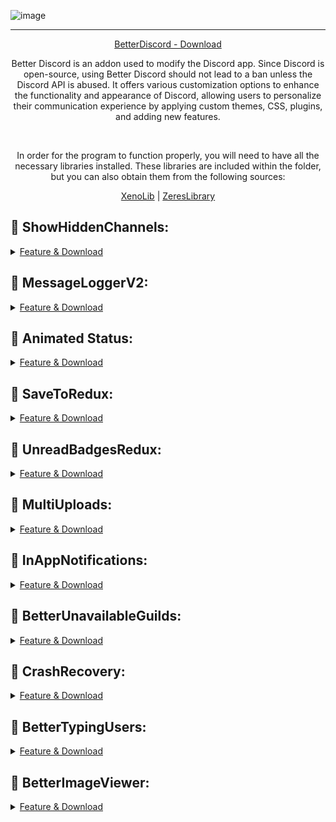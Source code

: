 ![image](https://i.postimg.cc/mkpCvQ4G/Discord-Plugins-White.png)

---
<p align = "center">
  <a href = "https://docs.betterdiscord.app/users/getting-started/installation/">BetterDiscord - Download</a>
</p>

<p align="center">
Better Discord is an addon used to modify the Discord app. Since Discord is open-source, using Better Discord should not lead to a ban unless the Discord API is abused. It offers various customization options to enhance the functionality and appearance of Discord, allowing users to personalize their communication experience by applying custom themes, CSS, plugins, and adding new features.
    </p>

<br>

<p align="center">
In order for the program to function properly, you will need to have all the necessary libraries installed. These libraries are included within the folder, but you can also obtain them from the following sources:
    </p>
    
<div align="center">
    <a href="https://github.com/1Lighty/BetterDiscordPlugins/blob/master/Plugins/1XenoLib.plugin.js">XenoLib</a> | <a href="https://betterdiscord.app/Download?id=9">ZeresLibrary</a>
</div>





## 🔵 ShowHiddenChannels:

<details>
    <summary>
        <a href="https://github.com/BloodOnTop/DiscordPlugins/blob/main/ShowHiddenChannels.plugin.js">Feature & Download</a>
    </summary>
    ShowHiddenChannels is a plugin for BetterDiscord that allows users to view information about hidden channels in a Discord server, such as their name, description and which roles or users have access to these hidden channels. Please note that this plugin will not allow you to read the messages in these channels, it will only show you information about them. 
</details>


## 🔵 MessageLoggerV2:

<details>
    <summary>
        <a href="https://github.com/BloodOnTop/DiscordPlugins/blob/main/MessageLoggerV2.plugin.js">Feature & Download</a>
    </summary>
    Saves all deleted and purged messages, as well as all edit history and ghost pings. With highly configurable ignore options, and even restoring deleted messages after restarting Discord. Previously known as Message Logger / MessageLogger.
</details>

## 🔵 Animated Status:

<details>
    <summary>
        <a href="https://github.com/BloodOnTop/DiscordPlugins/blob/main/Animated_Status.plugin.js">Feature & Download</a>
    </summary>
    Allows you to save Custom Statuses as Quick Select. 
</details>


## 🔵 SaveToRedux:

<details>
    <summary>
        <a href="https://github.com/BloodOnTop/DiscordPlugins/blob/main/SaveToRedux.plugin.js">Feature & Download</a>
    </summary>
    Allows you to save images, videos, profile icons, server icons, reactions, emotes and custom status emotes to any folder quickly. Previously known as Save To / SaveTo. 
</details>


## 🔵 UnreadBadgesRedux:

<details>
    <summary>
        <a href="https://github.com/BloodOnTop/DiscordPlugins/blob/main/UnreadBadgesRedux.plugin.js">Feature & Download</a>
    </summary>
    Adds a number badge to server icons and channels. 
</details>


## 🔵 MultiUploads:

<details>
    <summary>
        <a href="https://github.com/BloodOnTop/DiscordPlugins/blob/main/MultiUploads.plugin.js">Feature & Download</a>
    </summary>
    Multiple uploads send in a single message, like on mobile. Hold shift while pressing the upload button to only upload one. Adds ability to paste multiple times. 
</details>


## 🔵 InAppNotifications:

<details>
    <summary>
        <a href="https://github.com/BloodOnTop/DiscordPlugins/blob/main/InAppNotifications.plugin.js">Feature & Download</a>
    </summary>
    Show a notification in Discord when someone sends a message, just like on mobile. 
</details>


## 🔵 BetterUnavailableGuilds:

<details>
    <summary>
        <a href="https://github.com/BloodOnTop/DiscordPlugins/blob/main/BetterUnavailableGuilds.plugin.js">Feature & Download</a>
    </summary>
    Makes unavailable guilds (servers) still show in the list, and be able to drag it around/interact with it. 
</details>


## 🔵 CrashRecovery:

<details>
    <summary>
        <a href="https://github.com/BloodOnTop/DiscordPlugins/blob/main/CrashRecovery.plugin.js">Feature & Download</a>
    </summary>
    Crash Recovery, in the event that your Discord crashes, the plugin enables you to get Discord back to a working state, without needing to reload at all. 
</details>


## 🔵 BetterTypingUsers:

<details>
    <summary>
        <a href="https://github.com/BloodOnTop/DiscordPlugins/blob/main/BetterTypingUsers.plugin.js">Feature & Download</a>
    </summary>
    Replaces "Several people are typing" with who is actually typing, plus "x others" if it can't fit. Number of shown people typing can be changed. 
</details>


## 🔵 BetterImageViewer:

<details>
    <summary>
        <a href="https://github.com/BloodOnTop/DiscordPlugins/blob/main/BetterImageViewer.plugin.js">Feature & Download</a>
    </summary>
    Move between images in the entire channel with arrow keys, image zoom enabled by clicking and holding, scroll wheel to zoom in and out, hold shift to change lens size. Image previews will look sharper no matter what scaling you have, and will take up as much space as possible. Also mentioned as Better Image Viewer. 
</details>

